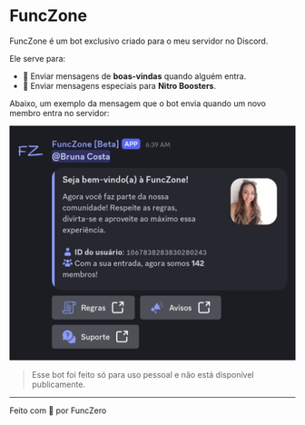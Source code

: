 # FuncZone

FuncZone é um bot exclusivo criado para o meu servidor no Discord.

Ele serve para:
- 💬 Enviar mensagens de **boas-vindas** quando alguém entra.
- 🚀 Enviar mensagens especiais para **Nitro Boosters**.

Abaixo, um exemplo da mensagem que o bot envia quando um novo membro entra no servidor:

![Mensagem de boas-vindas do FuncZone](./FuncZone/assets/preview-welcome.png)

> Esse bot foi feito só para uso pessoal e não está disponível publicamente.

---

Feito com 💙 por FuncZero
